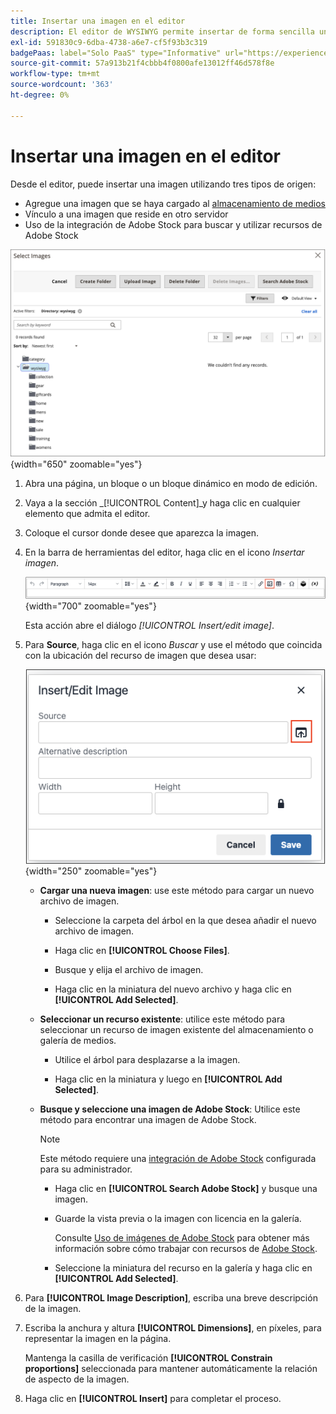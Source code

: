 ```yaml
---
title: Insertar una imagen en el editor
description: El editor de WYSIWYG permite insertar de forma sencilla una imagen desde el almacenamiento de medios, vincular a una imagen que reside en otro servidor o utilizar recursos de Adobe Stock.
exl-id: 591830c9-6dba-4738-a6e7-cf5f93b3c319
badgePaas: label="Solo PaaS" type="Informative" url="https://experienceleague.adobe.com/en/docs/commerce/user-guides/product-solutions" tooltip="Se aplica solo a proyectos de Adobe Commerce en la nube (infraestructura PaaS administrada por Adobe) y a proyectos locales."
source-git-commit: 57a913b21f4cbbb4f0800afe13012ff46d578f8e
workflow-type: tm+mt
source-wordcount: '363'
ht-degree: 0%

---
```


# Insertar una imagen en el editor

Desde el editor, puede insertar una imagen utilizando tres tipos de origen:

- Agregue una imagen que se haya cargado al [almacenamiento de medios](media-storage.md)
- Vínculo a una imagen que reside en otro servidor
- Uso de la integración de Adobe Stock para buscar y utilizar recursos de Adobe Stock

![Almacenamiento de medios](./assets/media-storage.png){width="650" zoomable="yes"}

1. Abra una página, un bloque o un bloque dinámico en modo de edición.

1. Vaya a la sección _[!UICONTROL Content]_y haga clic en cualquier elemento que admita el editor.

1. Coloque el cursor donde desee que aparezca la imagen.

1. En la barra de herramientas del editor, haga clic en el icono _Insertar imagen_.

   ![Icono Insertar imagen](./assets/editor-toolbar-image-button.png){width="700" zoomable="yes"}

   Esta acción abre el diálogo _[!UICONTROL Insert/edit image]_.

1. Para **Source**, haga clic en el icono _Buscar_ y use el método que coincida con la ubicación del recurso de imagen que desea usar:

   ![Seleccionar el icono de búsqueda](./assets/editor-dialog-insert-image.png){width="250" zoomable="yes"}

   - **Cargar una nueva imagen**: use este método para cargar un nuevo archivo de imagen.

      - Seleccione la carpeta del árbol en la que desea añadir el nuevo archivo de imagen.

      - Haga clic en **[!UICONTROL Choose Files]**.

      - Busque y elija el archivo de imagen.

      - Haga clic en la miniatura del nuevo archivo y haga clic en **[!UICONTROL Add Selected]**.

   - **Seleccionar un recurso existente**: utilice este método para seleccionar un recurso de imagen existente del almacenamiento o galería de medios.

      - Utilice el árbol para desplazarse a la imagen.

      - Haga clic en la miniatura y luego en **[!UICONTROL Add Selected]**.

   - **Busque y seleccione una imagen de Adobe Stock**: Utilice este método para encontrar una imagen de Adobe Stock.

     >[!NOTE]
     >
     >Este método requiere una [integración de Adobe Stock](adobe-stock.md) configurada para su administrador.

      - Haga clic en **[!UICONTROL Search Adobe Stock]** y busque una imagen.

      - Guarde la vista previa o la imagen con licencia en la galería.

        Consulte [Uso de imágenes de Adobe Stock](adobe-stock-manage.md) para obtener más información sobre cómo trabajar con recursos de [Adobe Stock](https://stock.adobe.com).

      - Seleccione la miniatura del recurso en la galería y haga clic en **[!UICONTROL Add Selected]**.

1. Para **[!UICONTROL Image Description]**, escriba una breve descripción de la imagen.

1. Escriba la anchura y altura **[!UICONTROL Dimensions]**, en píxeles, para representar la imagen en la página.

   Mantenga la casilla de verificación **[!UICONTROL Constrain proportions]** seleccionada para mantener automáticamente la relación de aspecto de la imagen.

1. Haga clic en **[!UICONTROL Insert]** para completar el proceso.

